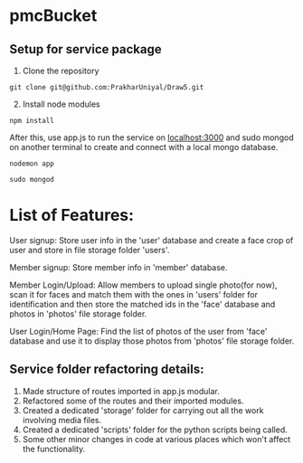 # pmcBucket

## Setup for service package
1. Clone the repository
```
git clone git@github.com:PrakharUniyal/Draw5.git
```
2. Install node modules
```
npm install
```
After this, use app.js to run the service on [localhost:3000](https://localhost:3000) and sudo mongod on another terminal to create and connect with a local mongo database.
```
nodemon app
```
```
sudo mongod
```

# List of Features:

User signup:
Store user info in the 'user' database and create a face crop of user and store in file storage folder 'users'.

Member signup:
Store member info in 'member' database.

Member Login/Upload:
Allow members to upload single photo(for now), scan it for faces and match them with the ones in 'users' folder for identification and then store the matched ids in the 'face' database and photos in 'photos' file storage folder.

User Login/Home Page:
Find the list of photos of the user from 'face' database and use it to display those photos from 'photos' file storage folder.

## Service folder refactoring details:
1. Made structure of routes imported in app.js modular.
1. Refactored some of the routes and their imported modules.
1. Created a dedicated 'storage' folder for carrying out all the work involving media files.
1. Created a dedicated 'scripts' folder for the python scripts being called.
1. Some other minor changes in code at various places which won't affect the functionality.